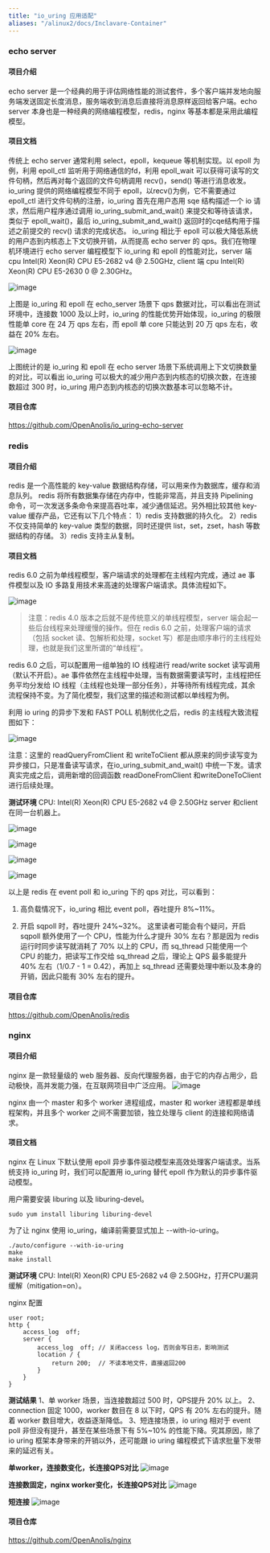 ```yaml
---
title: "io_uring 应用适配"
aliases: "/alinux2/docs/Inclavare-Container"
---
```


### echo server

#### 项目介绍

echo server 是一个经典的用于评估网络性能的测试套件，多个客户端并发地向服务端发送固定长度消息，服务端收到消息后直接将消息原样返回给客户端。echo server 本身也是一种经典的网络编程模型，redis，nginx 等基本都是采用此编程模型。



#### 项目文档

传统上 echo server 通常利用 select，epoll，kequeue 等机制实现。以 epoll 为例，利用 epoll_ctl 监听用于网络通信的fd，利用 epoll_wait 可以获得可读写的文件句柄，然后再对每个返回的文件句柄调用 recv()，send() 等进行消息收发。
io_uring 提供的网络编程模型不同于 epoll，以recv()为例，它不需要通过 epoll_ctl 进行文件句柄的注册，io_uring 首先在用户态用 sqe 结构描述一个 io 请求，然后用户程序通过调用 io_uring_submit_and_wait() 来提交和等待该请求，类似于 epoll_wait()，最后 io_uring_submit_and_wait() 返回时的cqe结构用于描述之前提交的 recv() 请求的完成状态。
io_uring 相比于 epoll 可以极大降低系统的用户态到内核态上下文切换开销，从而提高 echo server 的 qps。我们在物理机环境进行 echo server 编程模型下 io_uring 和 epoll 的性能对比，server 端 cpu Intel(R) Xeon(R) CPU E5-2682 v4 @ 2.50GHz, client 端 cpu Intel(R) Xeon(R) CPU E5-2630 0 @ 2.30GHz。



![image](https://intranetproxy.alipay.com/skylark/lark/0/2020/png/156169/1596510433089-21317043-f058-4cc9-9b33-bdc3b2c2d642.png)



上图是 io_uring 和 epoll 在 echo_server 场景下 qps 数据对比，可以看出在测试环境中，连接数 1000 及以上时，io_uring 的性能优势开始体现，io_uring 的极限性能单 core 在 24 万 qps 左右，而 epoll 单 core 只能达到 20 万 qps 左右，收益在 20% 左右。



![image](https://intranetproxy.alipay.com/skylark/lark/0/2020/png/156169/1596510443168-42725629-8efd-44da-a282-b5c1cafa2ad8.png)



上图统计的是 io_uring 和 epoll 在 echo server 场景下系统调用上下文切换数量的对比，可以看出 io_uring 可以极大的减少用户态到内核态的切换次数，在连接数超过 300 时，io_uring 用户态到内核态的切换次数基本可以忽略不计。



#### 项目仓库

https://github.com/OpenAnolis/io_uring-echo-server



### redis

#### 项目介绍

redis 是一个高性能的 key-value 数据结构存储，可以用来作为数据库，缓存和消息队列。
redis 将所有数据集存储在内存中，性能非常高，并且支持 Pipelining 命令，可一次发送多条命令来提高吞吐率，减少通信延迟。另外相比较其他 key-value 缓存产品，它还有以下几个特点：
1）redis 支持数据的持久化。
2）redis 不仅支持简单的 key-value 类型的数据，同时还提供 list，set，zset，hash 等数据结构的存储。
3）redis 支持主从复制。



#### 项目文档

redis 6.0 之前为单线程模型，客户端请求的处理都在主线程内完成，通过 ae 事件模型以及 IO 多路复用技术来高速的处理客户端请求。具体流程如下。



![image](https://intranetproxy.alipay.com/skylark/lark/0/2020/png/67250/1596702207476-54f95047-7583-4834-941f-9fa72780bf05.png)



> 注意：redis 4.0 版本之后就不是传统意义的单线程模型，server 端会起一些后台线程来处理缓慢的操作。但在 redis 6.0 之前，处理客户端的请求（包括 socket 读、包解析和处理，socket 写）都是由顺序串行的主线程处理，也就是我们这里所谓的“单线程”。



redis 6.0 之后，可以配置用一组单独的 IO 线程进行 read/write socket 读写调用（默认不开启）。ae 事件依然在主线程中处理，当有数据需要读写时，主线程把任务平均分发给 IO 线程（主线程也处理一部分任务），并等待所有线程完成，其余流程保持不变。为了简化模型，我们这里的描述和测试都以单线程为例。



利用 io uring 的异步下发和 FAST POLL 机制优化之后，redis 的主线程大致流程图如下：



![image](https://intranetproxy.alipay.com/skylark/lark/0/2020/png/67250/1596701773214-7092b0b4-9b62-4c85-8004-ef32bbb77f3e.png)



注意：这里的 readQueryFromClient 和 writeToClient 都从原来的同步读写变为异步接口，只是准备读写请求，在io_uring_submit_and_wait() 中统一下发。请求真实完成之后，调用新增的回调函数 readDoneFromClient 和writeDoneToClient 进行后续处理。



**测试环境**
CPU: Intel(R) Xeon(R) CPU E5-2682 v4 @ 2.50GHz
server 和client 在同一台机器上。



![image](https://intranetproxy.alipay.com/skylark/lark/0/2020/png/67250/1596704893158-4ee0ae7f-769c-4421-8aea-fbe5911876b8.png)



![image](https://intranetproxy.alipay.com/skylark/lark/0/2020/png/67250/1596705123048-b764b684-22c0-4f21-9a06-81255ec4cc69.png)



![image](https://intranetproxy.alipay.com/skylark/lark/0/2020/png/67250/1596705268670-41b32112-751d-4781-8fd0-1511fcb965f0.png)



![image](https://intranetproxy.alipay.com/skylark/lark/0/2020/png/67250/1596705279654-55e97555-f080-4a45-9c5f-52d3073755ea.png)



以上是 redis 在 event poll 和 io_uring 下的 qps 对比，可以看到：

1. 高负载情况下，io_uring 相比 event poll，吞吐提升 8%~11%。

1. 开启 sqpoll 时，吞吐提升 24%~32%。
   这里读者可能会有个疑问，开启 sqpoll 额外使用了一个 CPU，性能为什么才提升 30% 左右？那是因为 redis 运行时同步读写就消耗了 70% 以上的 CPU，而 sq_thread 只能使用一个 CPU 的能力，把读写工作交给 sq_thread 之后，理论上 QPS 最多能提升 40% 左右（1/0.7 - 1 = 0.42），再加上 sq_thread 还需要处理中断以及本身的开销，因此只能有 30% 左右的提升。





#### 项目仓库

https://github.com/OpenAnolis/redis

### nginx

#### 项目介绍

nginx 是一款轻量级的 web 服务器、反向代理服务器，由于它的内存占用少，启动极快，高并发能力强，在互联网项目中广泛应用。
![image](https://intranetproxy.alipay.com/skylark/lark/0/2020/png/67250/1596425950219-706075da-e69f-4262-a5eb-308590d3dfea.png)



nginx 由一个 master 和多个 worker 进程组成，master 和 worker 进程都是单线程架构，并且多个 worker 之间不需要加锁，独立处理与 client 的连接和网络请求。





#### 项目文档

nginx 在 Linux 下默认使用 epoll 异步事件驱动模型来高效处理客户端请求。当系统支持 io_uring 时，我们可以配置用 io_uring 替代 epoll 作为默认的异步事件驱动模型。



用户需要安装 liburing 以及 liburing-devel。

```
sudo yum install liburing liburing-devel
```



为了让 nginx 使用 io_uring，编译前需要显式加上 --with-io-uring。

```
./auto/configure --with-io-uring
make
make install
```



**测试环境**
CPU: Intel(R) Xeon(R) CPU E5-2682 v4 @ 2.50GHz，打开CPU漏洞缓解（mitigation=on）。



nginx 配置

```
user root;
http {
    access_log  off;
    server {
        access_log  off; // 关闭access log，否则会写日志，影响测试
        location / {
            return 200;  // 不读本地文件，直接返回200
        }
    }
}
```



**测试结果**
1、单 worker 场景，当连接数超过 500 时，QPS提升 20% 以上。
2、connection 固定 1000，worker 数目在 8 以下时，QPS 有 20% 左右的提升。随着 worker 数目增大，收益逐渐降低。
3、短连接场景，io uring 相对于 event poll 非但没有提升，甚至在某些场景下有 5%~10% 的性能下降。究其原因，除了 io uring 框架本身带来的开销以外，还可能跟 io uring 编程模式下请求批量下发带来的延迟有关。



**单worker，连接数变化，长连接QPS对比**
![image](https://intranetproxy.alipay.com/skylark/lark/0/2020/png/67250/1596609165276-76447279-eee8-4eb0-ac52-f3b9d85bba1d.png)



**连接数固定，nginx worker变化，长连接QPS对比**
![image](https://intranetproxy.alipay.com/skylark/lark/0/2020/png/67250/1596611657568-59c0b7c6-70c2-406c-90cd-5d521a6f7c2b.png)



**短连接**
![image](https://intranetproxy.alipay.com/skylark/lark/0/2020/png/67250/1596611176527-895679ea-eec8-485f-972e-1000be8be6c8.png)





#### 项目仓库

https://github.com/OpenAnolis/nginx